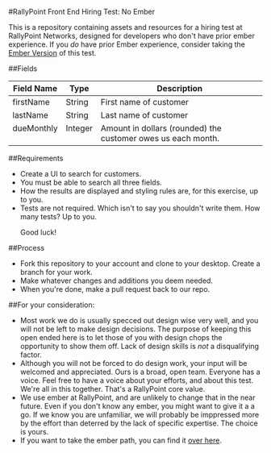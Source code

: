 #RallyPoint Front End Hiring Test: No Ember

This is a repository containing assets and resources for a hiring test at RallyPoint Networks, designed for developers who don't have prior ember experience. If you _do_ have prior Ember experience, consider taking the [Ember Version](https://github.com/RallyPointNetworks/hiring-test-fe-ember) of this test.

##Fields
  <table>
    <thead>
      <tr>
        <th>Field Name</th>
        <th>Type</th>
        <th>Description</th>
      </tr>
    </thead>
    <tbody>
      <tr>
        <td valign="top">firstName</td>
        <td valign="top">String</td>
        <td valign="top">First name of customer</td>
      </tr>
      <tr>
        <td valign="top">lastName</td>
        <td valign="top">String</td>
        <td valign="top">Last name of customer</td>
      </tr>
      <tr>
        <td valign="top">dueMonthly</td>
        <td valign="top">Integer</td>
        <td valign="top">Amount in dollars (rounded) the customer owes us each month.</td>
      </tr>
    </tbody>
  </table>

##Requirements
  - Create a UI to search for customers.
  - You must be able to search all three fields.
  - How the results are displayed and styling rules are, for this exercise, up to you.
  - Tests are not required. Which isn't to say you shouldn't write them. How many tests? Up to you.
    <p>Good luck!</p>

##Process
  - Fork this repository to your account and clone to your desktop. Create a branch for your work.
  - Make whatever changes and additions you deem needed. 
  - When you're done, make a pull request back to our repo.

##For your consideration:
  - Most work we do is usually specced out design wise very well, and you will not be left to make design decisions. The purpose of keeping this open ended here is to let those of you with design chops the opportunity to show them off. Lack of design skills is <em>not</em> a disqualifying factor.
  - Although you will not be forced to do design work, your input will be welcomed and appreciated. Ours is a broad, open team. Everyone has a voice. Feel free to have a voice about your efforts, and about this test. We're all in this together. That's a RallyPoint core value.
  - We use ember at RallyPoint, and are unlikely to change that in the near future. Even if you don't know any ember, you might want to give it a a go. If we know you are unfamiliar, we will probably be imppressed more by the effort than deterred by the lack of specific expertise. The choice is yours.
  - If you want to take the ember path, you can find it [over here](https://github.com/RallyPointNetworks/hiring-test-fe-ember). 
